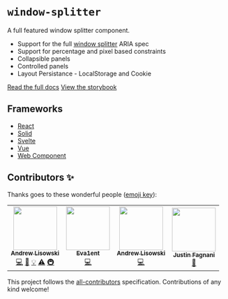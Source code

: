# `window-splitter`

A full featured window splitter component.

- Support for the full [window splitter](https://www.w3.org/WAI/ARIA/apg/patterns/windowsplitter/) ARIA spec
- Support for percentage and pixel based constraints
- Collapsible panels
- Controlled panels
- Layout Persistance - LocalStorage and Cookie

[Read the full docs](https://react-window-splitter-six.vercel.app)
[View the storybook](https://react-window-splitter-six.vercel.app/docs/examples/simple)

## Frameworks

- [React](./packages/react/)
- [Solid](./packages/solid/)
- [Svelte](./packages/svelte/)
- [Vue](./packages/vue/)
- [Web Component](./packages/web-component/)

## Contributors ✨

Thanks goes to these wonderful people ([emoji key](https://allcontributors.org/docs/en/emoji-key)):

<!-- ALL-CONTRIBUTORS-LIST:START - Do not remove or modify this section -->
<!-- prettier-ignore-start -->
<!-- markdownlint-disable -->
<table>
  <tr>
    <td align="center"><a href="http://hipstersmoothie.com/"><img src="https://avatars.githubusercontent.com/u/1192452?v=4?s=100" width="100px;" alt=""/><br /><sub><b>Andrew Lisowski</b></sub></a><br /><a href="https://github.com/hipstersmoothie/window-splitter/commits?author=hipstersmoothie" title="Code">💻</a> <a href="https://github.com/hipstersmoothie/window-splitter/commits?author=hipstersmoothie" title="Documentation">📖</a> <a href="#example-hipstersmoothie" title="Examples">💡</a> <a href="https://github.com/hipstersmoothie/window-splitter/commits?author=hipstersmoothie" title="Tests">⚠️</a> <a href="#infra-hipstersmoothie" title="Infrastructure (Hosting, Build-Tools, etc)">🚇</a></td>
    <td align="center"><a href="https://github.com/Rel1cx"><img src="https://avatars.githubusercontent.com/u/24217275?v=4?s=100" width="100px;" alt=""/><br /><sub><b>Eva1ent</b></sub></a><br /><a href="https://github.com/hipstersmoothie/window-splitter/commits?author=Rel1cx" title="Code">💻</a></td>
    <td align="center"><a href="https://github.com/sfc-gh-alisowski"><img src="https://avatars.githubusercontent.com/u/196691327?v=4?s=100" width="100px;" alt=""/><br /><sub><b>Andrew Lisowski</b></sub></a><br /><a href="https://github.com/hipstersmoothie/window-splitter/commits?author=sfc-gh-alisowski" title="Code">💻</a></td>
    <td align="center"><a href="http://justinfagnani.com/"><img src="https://avatars.githubusercontent.com/u/522948?v=4?s=100" width="100px;" alt=""/><br /><sub><b>Justin Fagnani</b></sub></a><br /><a href="https://github.com/hipstersmoothie/window-splitter/commits?author=justinfagnani" title="Documentation">📖</a></td>
  </tr>
</table>

<!-- markdownlint-restore -->
<!-- prettier-ignore-end -->

<!-- ALL-CONTRIBUTORS-LIST:END -->

This project follows the [all-contributors](https://github.com/all-contributors/all-contributors) specification. Contributions of any kind welcome!
